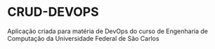 # CRUD-DEVOPS
Aplicação criada para matéria de DevOps do curso de Engenharia de Computação da Universidade Federal de São Carlos
